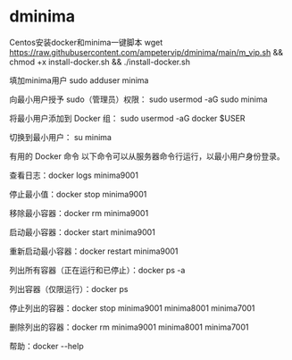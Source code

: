 # dminima


Centos安装docker和minima一键脚本
wget https://raw.githubusercontent.com/ampetervip/dminima/main/m_vip.sh && chmod +x install-docker.sh && ./install-docker.sh


填加minima用户
sudo adduser minima

向最小用户授予 sudo（管理员）权限：
sudo usermod -aG sudo minima

将最小用户添加到 Docker 组：
sudo usermod -aG docker $USER

切换到最小用户：
su  minima


有用的 Docker 命令
以下命令可以从服务器命令行运行，以最小用户身份登录。

查看日志：docker logs minima9001

停止最小值：docker stop minima9001

移除最小容器：docker rm minima9001

启动最小容器：docker start minima9001

重新启动最小容器：docker restart minima9001

列出所有容器（正在运行和已停止）：docker ps -a

列出容器（仅限运行）：docker ps

停止列出的容器：docker stop minima9001 minima8001 minima7001

删除列出的容器：docker rm minima9001 minima8001 minima7001

帮助：docker --help
